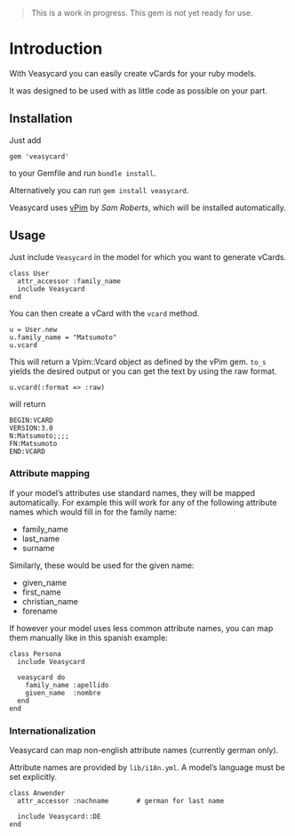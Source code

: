 > This is a work in progress. This gem is not yet ready for use.


# Introduction

With Veasycard you can easily create vCards for your ruby models.

It was designed to be used with as little code as possible on your part.

## Installation

Just add

    gem 'veasycard'

to your Gemfile and run `bundle install`.

Alternatively you can run `gem install veasycard`.


Veasycard uses [vPim](https://github.com/sam-github/vpim) by _Sam Roberts_, which will be installed automatically.


## Usage

Just include `Veasycard` in the model for which you want to generate vCards.

    class User
      attr_accessor :family_name
      include Veasycard
    end

You can then create a vCard with the `vcard` method.

    u = User.new
    u.family_name = "Matsumoto"
    u.vcard
    
This will return a Vpim::Vcard object as defined by the vPim gem. `to_s` yields the desired output or you can get the text by using the raw format.

    u.vcard(:format => :raw)

will return

    BEGIN:VCARD
    VERSION:3.0
    N:Matsumoto;;;;
    FN:Matsumoto
    END:VCARD


### Attribute mapping

If your model’s attributes use standard names, they will be mapped automatically.
For example this will work for any of the following attribute names which would fill in for the family name:

- family_name
- last_name
- surname

Similarly, these would be used for the given name:

- given_name
- first_name
- christian_name
- forename

If however your model uses less common attribute names, you can map them manually like in this spanish example:

    class Persona
      include Veasycard

      veasycard do 
        family_name :apellido
        given_name  :nombre
      end
    end

### Internationalization

Veasycard can map non-english attribute names (currently german only).

Attribute names are provided by `lib/i18n.yml`. A model’s language must be set explicitly.

    class Anwender
      attr_accessor :nachname 		# german for last name

      include Veasycard::DE
    end
